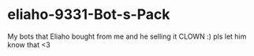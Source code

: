 # eliaho-9331-Bot-s-Pack
My bots that Eliaho bought from me and he selling it CLOWN :)
pls let him know that <3
